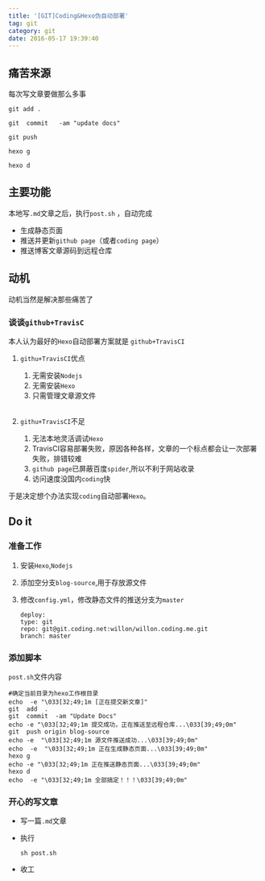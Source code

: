 ```yaml
---
title: '[GIT]Coding&Hexo伪自动部署'
tag: git
category: git
date: 2016-05-17 19:39:40
---
```


## 痛苦来源

每次写文章要做那么多事

```
git add .

git  commit   -am "update docs"

git push 

hexo g

hexo d 
```




## 主要功能 

本地写`.md`文章之后，执行`post.sh` ，自动完成
- 生成静态页面
- 推送并更新`github page`（或者`coding page`）
- 推送博客文章源码到远程仓库

## 动机

动机当然是解决那些痛苦了
### 谈谈`github+TravisC`
本人认为最好的`Hexo`自动部署方案就是 `github+TravisCI`

1. `githu+TravisCI`优点
	1. 无需安装`Nodejs`
	2. 无需安装`Hexo`
	3. 只需管理文章源文件<br><br>

2. `githu+TravisCI`不足
	1. 无法本地灵活调试`Hexo`
	2. TravisCI容易部署失败，原因各种各样，文章的一个标点都会让一次部署失败，排错较难
	3. `github page`已屏蔽百度`spider`,所以不利于网站收录
	4. 访问速度没国内`coding`快


于是决定想个办法实现`coding`自动部署`Hexo`。


## Do it

### 准备工作

1. 安装`Hexo`,`Nodejs`
2. 添加空分支`blog-source`,用于存放源文件
3. 修改`config.yml`，修改静态文件的推送分支为`master`

	```
	deploy:
	type: git
	repo: git@git.coding.net:willon/willon.coding.me.git
	branch: master
	```

### 添加脚本

`post.sh`文件内容

```
#确定当前目录为hexo工作根目录
echo  -e "\033[32;49;1m [正在提交新文章]"
git  add  .
git  commit  -am "Update Docs"
echo -e "\033[32;49;1m 提交成功，正在推送至远程仓库...\033[39;49;0m"
git  push origin blog-source
echo -e  "\033[32;49;1m 源文件推送成功...\033[39;49;0m"
echo  -e  "\033[32;49;1m 正在生成静态页面...\033[39;49;0m"
hexo g
echo -e "\033[32;49;1m 正在推送静态页面...\033[39;49;0m"
hexo d
echo  -e "\033[32;49;1m 全部搞定！！！\033[39;49;0m"
```

### 开心的写文章

- 写一篇`.md`文章
- 执行

	```
	sh post.sh
	```
- 收工
